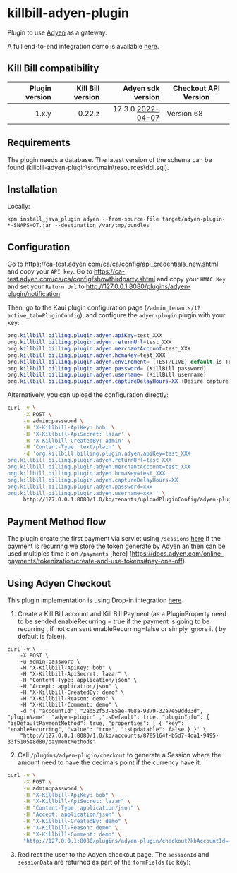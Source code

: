 # killbill-adyen-plugin

Plugin to use [Adyen](https://www.adyen.com/) as a gateway.

A full end-to-end integration demo is available [here](https://github.com/killbill/killbill-stripe-demo).

## Kill Bill compatibility

| Plugin version | Kill Bill version  | Adyen sdk version                                         | Checkout API Version|
| -------------: | -----------------: | --------------------------------------------------------: |-------------------- |
| 1.x.y          | 0.22.z             | 17.3.0 [2022-04-07](https://github.com/Adyen/adyen-java-api-library) |Version 68|



## Requirements

The plugin needs a database. The latest version of the schema can be found (killbill-adyen-plugin\src\main\resources\ddl.sql).

## Installation

Locally:

```
kpm install_java_plugin adyen --from-source-file target/adyen-plugin-*-SNAPSHOT.jar --destination /var/tmp/bundles
```

## Configuration

Go to https://ca-test.adyen.com/ca/ca/config/api_credentials_new.shtml and copy your `API key`.
Go to https://ca-test.adyen.com/ca/ca/config/showthirdparty.shtml and copy your `HMAC Key` and set your `Return Url` to http://127.0.0.1:8080/plugins/adyen-plugin/notification

Then, go to the Kaui plugin configuration page (`/admin_tenants/1?active_tab=PluginConfig`), and configure the `adyen-plugin` plugin with your key:

```java
org.killbill.billing.plugin.adyen.apiKey=test_XXX
org.killbill.billing.plugin.adyen.returnUrl=test_XXX
org.killbill.billing.plugin.adyen.merchantAccount=test_XXX
org.killbill.billing.plugin.adyen.hcmaKey=test_XXX
org.killbill.billing.plugin.adyen.enviroment= (TEST/LIVE) default is TEST
org.killbill.billing.plugin.adyen.password= (KillBill password)
org.killbill.billing.plugin.adyen.username= (KillBill username)
org.killbill.billing.plugin.adyen.captureDelayHours=XX (Desire capture delay in hours after Authorize , number must be between 0 - 168 hr) 
```

Alternatively, you can upload the configuration directly:

```bash
curl -v \
     -X POST \
     -u admin:password \
     -H 'X-Killbill-ApiKey: bob' \
     -H 'X-Killbill-ApiSecret: lazar' \
     -H 'X-Killbill-CreatedBy: admin' \
     -H 'Content-Type: text/plain' \
     -d 'org.killbill.billing.plugin.adyen.apiKey=test_XXX
org.killbill.billing.plugin.adyen.returnUrl=test_XXX
org.killbill.billing.plugin.adyen.merchantAccount=test_XXX
org.killbill.billing.plugin.adyen.hcmaKey=test_XXX
org.killbill.billing.plugin.adyen.captureDelayHours=XX
org.killbill.billing.plugin.adyen.password=xxx
org.killbill.billing.plugin.adyen.username=xxx ' \
     http://127.0.0.1:8080/1.0/kb/tenants/uploadPluginConfig/adyen-plugin
```

## Payment Method flow

The plugin create the first payment via servlet using `/sessions` [here](https://docs.adyen.com/online-payments/web-drop-in#create-payment-session) If the payment is recurring we store the token generate by Adyen an then can be used multiples time it on `/payments` [here] (https://docs.adyen.com/online-payments/tokenization/create-and-use-tokens#pay-one-off).

## Using Adyen Checkout

This plugin implementation is using Drop-in integration [here](https://docs.adyen.com/online-payments/web-drop-in)

1. Create a Kill Bill account and Kill Bill Payment (as a PluginProperty need to be sended enableRecurring = true if the payment is going to be recurring , if not can sent enableRecurring=false or simply ignore it ( by default is false)).
```
curl -v \
    -X POST \
    -u admin:password \
    -H "X-Killbill-ApiKey: bob" \
    -H "X-Killbill-ApiSecret: lazar" \
    -H "Content-Type: application/json" \
    -H "Accept: application/json" \
    -H "X-Killbill-CreatedBy: demo" \
    -H "X-Killbill-Reason: demo" \
    -H "X-Killbill-Comment: demo" \
    -d '{ "accountId": "2ad52f53-85ae-408a-9879-32a7e59dd03d", "pluginName": "adyen-plugin" ,"isDefault": true, "pluginInfo": { "isDefaultPaymentMethod": true, "properties": [ { "key": "enableRecurring", "value": "true", "isUpdatable": false } }' \
    "http://127.0.0.1:8080/1.0/kb/accounts/8785164f-b5d7-4da1-9495-33f5105e8d80/paymentMethods" 
```
2. Call `/plugins/adyen-plugin/checkout` to generate a Session where the amount need to have the decimals point if the currency have it:
```bash
curl -v \
     -X POST \
     -u admin:password \
     -H "X-Killbill-ApiKey: bob" \
     -H "X-Killbill-ApiSecret: lazar" \
     -H "Content-Type: application/json" \
     -H "Accept: application/json" \
     -H "X-Killbill-CreatedBy: demo" \
     -H "X-Killbill-Reason: demo" \
     -H "X-Killbill-Comment: demo" \
     "http://127.0.0.1:8080/plugins/adyen-plugin/checkout?kbAccountId=<KB_ACCOUNT_ID>&amount=<amount?&kbPaymentMethodId=<KB_PAYMENT_METHOD_ID>"
```

3. Redirect the user to the Adyen checkout page. The `sessionId` and `sessionData` are returned as part of the `formFields` (`id` key):

